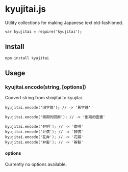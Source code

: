 kyujitai.js
===========

Utility collections for making Japanese text old-fashioned.

```
var kyujitai = require('kyujitai');
```

## install

    npm install kyujitai

## Usage

### kyujitai.encode(string, [options])

Convert string from shinjitai to kyujitai.

```
kyujitai.encode('旧字体'); // -> '舊字體'

kyujitai.encode('画期的図画'); // -> '劃期的圖畫'

kyujitai.encode('弁明'); // -> '辯明'
kyujitai.encode('弁償'); // -> '辨償'
kyujitai.encode('花弁'); // -> '花瓣'
kyujitai.encode('弁髪'); // -> '辮髮'
```

#### options

Currently no options available.
